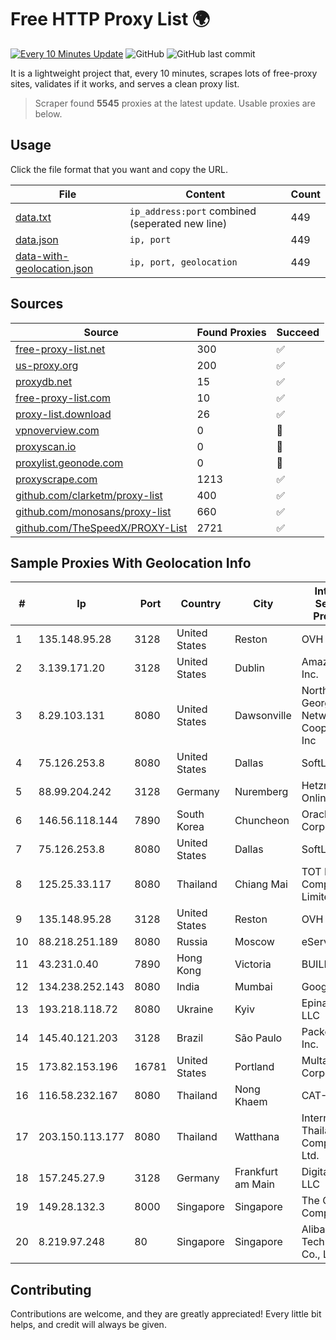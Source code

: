 
# Free HTTP Proxy List 🌍

[![Every 10 Minutes Update](https://github.com/mertguvencli/http-proxy-list/actions/workflows/main.yml/badge.svg?branch=main)](https://github.com/mertguvencli/http-proxy-list/actions/workflows/main.yml)
![GitHub](https://img.shields.io/github/license/mertguvencli/http-proxy-list)
![GitHub last commit](https://img.shields.io/github/last-commit/mertguvencli/http-proxy-list)

It is a lightweight project that, every 10 minutes, scrapes lots of free-proxy sites, validates if it works, and serves a clean proxy list.


> Scraper found **5545** proxies at the latest update. Usable proxies are below.

## Usage

Click the file format that you want and copy the URL.


|File|Content|Count|
|----|-------|-----|
|[data.txt](https://raw.githubusercontent.com/mertguvencli/http-proxy-list/main/proxy-list/data.txt)|`ip_address:port` combined (seperated new line)|449|
|[data.json](https://raw.githubusercontent.com/mertguvencli/http-proxy-list/main/proxy-list/data.json)|`ip, port`|449|
|[data-with-geolocation.json](https://raw.githubusercontent.com/mertguvencli/http-proxy-list/main/proxy-list/data-with-geolocation.json)|`ip, port, geolocation`|449|

## Sources

|Source|Found Proxies|Succeed|
|------|-------------|-------|
|[free-proxy-list.net](https://free-proxy-list.net)|300|✅|
|[us-proxy.org](https://www.us-proxy.org)|200|✅|
|[proxydb.net](http://proxydb.net)|15|✅|
|[free-proxy-list.com](https://free-proxy-list.com/?page=&port=&type%5B%5D=http&type%5B%5D=https&up_time=0&search=Search)|10|✅|
|[proxy-list.download](https://www.proxy-list.download/HTTP)|26|✅|
|[vpnoverview.com](https://vpnoverview.com/privacy/anonymous-browsing/free-proxy-servers)|0|🚫|
|[proxyscan.io](https://www.proxyscan.io)|0|🚫|
|[proxylist.geonode.com](https://proxylist.geonode.com/api/proxy-list?limit=300&page=1&sort_by=lastChecked&sort_type=desc&protocols=http,https)|0|🚫|
|[proxyscrape.com](https://api.proxyscrape.com/v2/?request=displayproxies&protocol=http&timeout=10000&country=all&ssl=all&anonymity=all)|1213|✅|
|[github.com/clarketm/proxy-list](https://raw.githubusercontent.com/clarketm/proxy-list/master/proxy-list-raw.txt)|400|✅|
|[github.com/monosans/proxy-list](https://raw.githubusercontent.com/monosans/proxy-list/main/proxies/http.txt)|660|✅|
|[github.com/TheSpeedX/PROXY-List](https://raw.githubusercontent.com/TheSpeedX/PROXY-List/master/http.txt)|2721|✅|


## Sample Proxies With Geolocation Info

|#|Ip|Port|Country|City|Internet Service Provider|
|-|--|----|-------|----|-------------------------|
|1|135.148.95.28|3128|United States|Reston|OVH SAS|
|2|3.139.171.20|3128|United States|Dublin|Amazon.com, Inc.|
|3|8.29.103.131|8080|United States|Dawsonville|North Georgia Network Cooperative, Inc|
|4|75.126.253.8|8080|United States|Dallas|SoftLayer|
|5|88.99.204.242|3128|Germany|Nuremberg|Hetzner Online GmbH|
|6|146.56.118.144|7890|South Korea|Chuncheon|Oracle Corporation|
|7|75.126.253.8|8080|United States|Dallas|SoftLayer|
|8|125.25.33.117|8080|Thailand|Chiang Mai|TOT Public Company Limited|
|9|135.148.95.28|3128|United States|Reston|OVH SAS|
|10|88.218.251.189|8080|Russia|Moscow|eServer s.r.o.|
|11|43.231.0.40|7890|Hong Kong|Victoria|BUILDCLOUD|
|12|134.238.252.143|8080|India|Mumbai|Google LLC|
|13|193.218.118.72|8080|Ukraine|Kyiv|Epinatura LLC|
|14|145.40.121.203|3128|Brazil|São Paulo|Packet Host, Inc.|
|15|173.82.153.196|16781|United States|Portland|Multacom Corporation|
|16|116.58.232.167|8080|Thailand|Nong Khaem|CAT-BB|
|17|203.150.113.177|8080|Thailand|Watthana|Internet Thailand Company Ltd.|
|18|157.245.27.9|3128|Germany|Frankfurt am Main|DigitalOcean, LLC|
|19|149.28.132.3|8000|Singapore|Singapore|The Constant Company|
|20|8.219.97.248|80|Singapore|Singapore|Alibaba (US) Technology Co., Ltd.|



## Contributing

Contributions are welcome, and they are greatly appreciated! Every
little bit helps, and credit will always be given.

